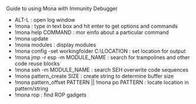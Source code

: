 
Guide to using Mona with Immunity Debugger

* ALT-L : open log window 
* !mona : type in text box and hit enter to get options and commands
* !mona help COMMAND : mor einfo about a particular command
* !mona update 
* !mona modules : display modules
* !mona config -set workingfolder C:\LOCATION : set location for output
* !mona jmp -r esp -m MODULE_NAME : search for trampolines and other code reuse blocks
* !mona seh -m MODULE_NAME : search SEH overwrite code sequences
* !mona pattern_create SIZE : create string to determine buffer size
* !mona pattern_offset PATTERN || !mona po PATTERN : locate location in pattern/string
* !mona rop : find ROP gadgets
